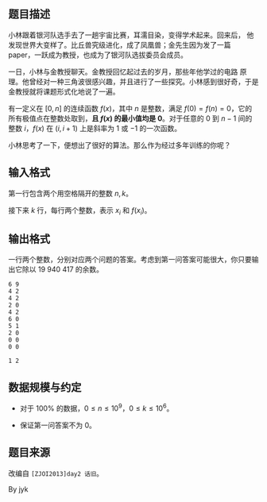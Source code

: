 ## 题目描述

小林跟着银河队选手去了一趟宇宙比赛，耳濡目染，变得学术起来。回来后，
他发现世界大变样了。比丘兽究级进化，成了凤凰兽；金先生因为发了一篇 paper，一跃成为教授，也成为了银河队选拔委员会成员。

一日，小林与金教授聊天。金教授回忆起过去的岁月，那些年他学过的电路 原理。他曾经对一种三角波很感兴趣，并且进行了一些探究。小林感到很好奇，于是金教授就将课题形式化地说了一遍。

有一定义在 $[0,n]$ 的连续函数 $f(x)$，其中 $n$ 是整数，满足 $f(0)=f(n)=0$，它的所有极值点在整数处取到，**且 $f(x)$ 的最小值均是 $0$**。对于任意的 $0$ 到 $n-1$ 间的整数 $i$，$f(x)$ 在 $(i, i+1)$ 上是斜率为 $1$ 或 $-1$ 的一次函数。

小林思考了一下，便想出了很好的算法。那么作为经过多年训练的你呢？

## 输入格式

第一行包含两个用空格隔开的整数 $n,k$。

接下来 $k$ 行，每行两个整数，表示 $x_i$ 和 $f(x_i)$。

## 输出格式

一行两个整数，分别对应两个问题的答案。考虑到第一问答案可能很大，你只要输出它除以 $19\ 940\ 417$ 的余数。

```input1
6 9
4 2
4 2
2 0
4 2
6 0
5 1
2 0
0 0
0 0
```

```output1
1 2
```

## 数据规模与约定

* 对于 $100\%$ 的数据，$0 \leq n \leq 10^9$，$0 \leq k \leq 10^6$。

* 保证第一问答案不为 $0$。

## 题目来源

改编自 `[ZJOI2013]day2 话旧`。

By jyk